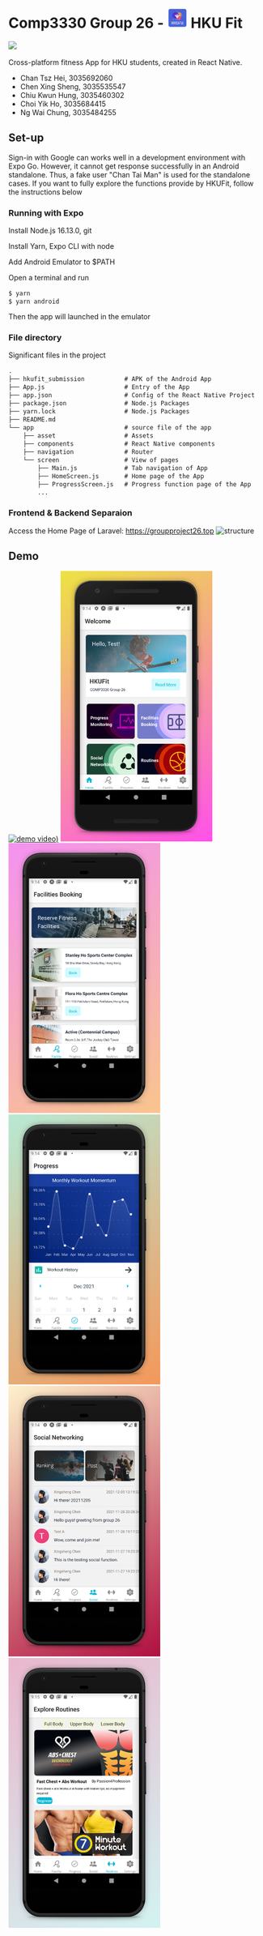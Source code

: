 #  Comp3330 Group 26 - <img src="app/assets/adaptive-icon.png" alt="drawing" style="width:40px;"/> HKU Fit 

![](demo/poster.jpg)


Cross-platform fitness App for HKU students, created in React Native.

- Chan Tsz Hei, 3035692060
- Chen Xing Sheng, 3035535547
- Chiu Kwun Hung, 3035460302
- Choi Yik Ho, 3035684415
- Ng Wai Chung, 3035484255


## Set-up

Sign-in with Google can works well in a development environment with Expo Go. However, it cannot get response successfully in an Android standalone. Thus, a fake user "Chan Tai Man" is used for the standalone cases. If you want to fully explore the functions provide by HKUFit, follow the instructions below

### Running with Expo

Install Node.js 16.13.0, git

Install Yarn, Expo CLI with node

Add Android Emulator to $PATH

Open a terminal and run
```
$ yarn
$ yarn android
```
Then the app will launched in the emulator

### File directory

Significant files in the project
```
.
├── hkufit_submission           # APK of the Android App
├── App.js                      # Entry of the App
├── app.json                    # Config of the React Native Project
├── package.json                # Node.js Packages
├── yarn.lock                   # Node.js Packages
├── README.md                
└── app                         # source file of the app
    ├── asset                   # Assets
    ├── components              # React Native components
    ├── navigation              # Router
    └── screen                  # View of pages
        ├── Main.js             # Tab navigation of App
        ├── HomeScreen.js       # Home page of the App
        ├── ProgressScreen.js   # Progress function page of the App
        ...
```
### Frontend & Backend Separaion

Access the Home Page of Laravel: https://groupproject26.top
![structure](https://groupproject26.top/images/structure_compressed.png)

## Demo
[![demo video](https://img.youtube.com/vi/VrNuLtlvgms/maxresdefault.jpg))](https://youtu.be/VrNuLtlvgms)
<img src="demo/home.jpg" alt="drawing" style="width:300px;"/>
<img src="demo/booking.jpg" alt="drawing" style="width:300px;"/>
<img src="demo/progress.jpg" alt="drawing" style="width:300px;"/>
<img src="demo/social.jpg" alt="drawing" style="width:300px;"/>
<img src="demo/routine.jpg" alt="drawing" style="width:300px;"/>
